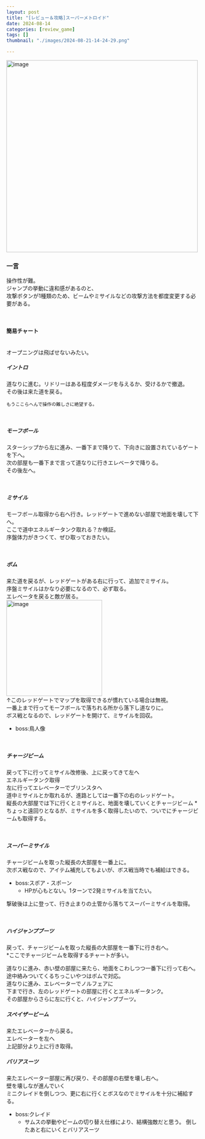 ```yaml
---
layout: post
title: "[レビュー＆攻略]スーパーメトロイド"
date: 2024-08-14
categories: [review_game]
tags: []
thumbnail: "./images/2024-08-21-14-24-29.png"

---
```


<img src="{{ './images/2024-08-21-14-24-29.png' }}" alt="image" width="500"/>
  
<br>
  

### 一言
操作性が難。  
ジャンプの挙動に違和感があるのと、  
攻撃ボタンが1種類のため、ビームやミサイルなどの攻撃方法を都度変更する必要がある。  
  
  

<br>
  

#### 簡易チャート  
<br>
オープニングは飛ばせないみたい。  
  
##### イントロ
道なりに進む。リドリーはある程度ダメージを与えるか、受けるかで撤退。  
その後は来た道を戻る。  

    もうここらへんで操作の難しさに絶望する。

<br>

##### モーフボール
スターシップから左に進み、一番下まで降りて、下向きに設置されているゲートを下へ。  
次の部屋も一番下まで言って道なりに行きエレベータで降りる。  
その後左へ。  
  
<br>

##### ミサイル
モーフボール取得から右へ行き。レッドゲートで進めない部屋で地面を壊して下へ。  
ここで道中エネルギータンク取れる？か検証。  
序盤体力がきつくて、ぜひ取っておきたい。  
  
<br>
  
##### ボム
来た道を戻るが、レッドゲートがある右に行って、追加でミサイル。  
序盤ミサイルはかなり必要になるので、必ず取る。  
エレベータを戻ると敵が居る。  
<img src="{{ './images/2024-08-21-14-08-51.png' }}" alt="image" width="250"/>  
↑このレッドゲートでマップを取得できるが慣れている場合は無視。  
一番上まで行ってモーフボールで落ちれる所から落下し道なりに。  
ボス戦となるので、レッドゲートを開けて、ミサイルを回収。  
  
* boss:鳥人像  

<br>

##### チャージビーム
戻って下に行ってミサイル改修後、上に戻ってきて左へ  
エネルギータンク取得  
左に行ってエレベーターでブリンスタへ  
道中ミサイルとか取れるが、進路としては一番下の右のレッドゲート。  
縦長の大部屋では下に行くとミサイルと、地面を壊していくとチャージビーム
*ちょっと遠回りとなるが、ミサイルを多く取得したいので、ついでにチャージビームも取得する。

<br>

##### スーパーミサイル
チャージビームを取った縦長の大部屋を一番上に。  
次ボス戦なので、アイテム補充してもよいが、ボス戦当時でも補給はできる。  
  
* boss:スポア・スポーン  
    * HPが心もとない。1ターンで2発ミサイルを当てたい。  

撃破後は上に登って、行き止まりの土管から落ちてスーパーミサイルを取得。  

<br>

##### ハイジャンプブーツ
戻って、チャージビームを取った縦長の大部屋を一番下に行き右へ。  
*ここでチャージビームを取得するチャートが多い。  
  
道なりに進み、赤い壁の部屋に来たら、地面をこわしつつ一番下に行って右へ。  
途中絡みついてくるちっこいやつはボムで対応。  
道なりに進み、エレベーターでノルフェアに  
下まで行き、左のレッドゲートの部屋に行くとエネルギータンク。  
その部屋からさらに左に行くと、ハイジャンプブーツ。

##### スペイザービーム
来たエレベーターから戻る。  
エレベーターを左へ  
上記部分より上に行き取得。  


##### バリアスーツ
来たエレベーター部屋に再び戻り、その部屋の右壁を壊し右へ。  
壁を壊しなが進んでいく  
ミニクレイドを倒しつつ、更に右に行くとボスなのでミサイルを十分に補給する。  
* boss:クレイド
    * サムスの挙動やビームの切り替え仕様により、結構強敵だと思う。
倒したあと右にいくとバリアスーツ






